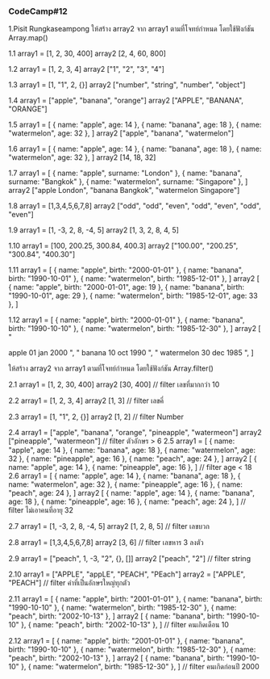 ### CodeCamp#12
1.Pisit Rungkaseampong
ให้สร้าง array2 จาก array1 ตามที่โจทย์กำหนด โดยใช้ฟังก์ชัน Array.map()

1.1 array1 = [1, 2, 30, 400]
array2 [2, 4, 60, 800]

1.2 array1 = [1, 2, 3, 4]
array2 ["1", "2", "3", "4"]

1.3 array1 = [1, "1", 2, {}]
array2 ["number", "string", "number", "object"]

1.4 array1 = ["apple", "banana", "orange"]
array2 ["APPLE", "BANANA", "ORANGE"]

1.5 array1 = [
{ name: "apple", age: 14 },
{ name: "banana", age: 18 },
{ name: "watermelon", age: 32 },
]
array2 ["apple", "banana", "watermelon"]

1.6 array1 = [
{ name: "apple", age: 14 },
{ name: "banana", age: 18 },
{ name: "watermelon", age: 32 },
]
array2 [14, 18, 32]

1.7 array1 = [
{ name: "apple", surname: "London" },
{ name: "banana", surname: "Bangkok" },
{ name: "watermelon", surname: "Singapore" },
]
array2 ["apple London", "banana Bangkok", "watermelon Singapore"]

1.8 array1 = [1,3,4,5,6,7,8]
array2 ["odd", "odd", "even", "odd", "even", "odd", "even"]

1.9 array1 = [1, -3, 2, 8, -4, 5]
array2 [1, 3, 2, 8, 4, 5]

1.10 array1 = [100, 200.25, 300.84, 400.3]
array2 ["100.00", "200.25", "300.84", "400.30"]

1.11 array1 = [
{ name: "apple", birth: "2000-01-01" },
{ name: "banana", birth: "1990-10-01" },
{ name: "watermelon", birth: "1985-12-01" },
]
array2 [
{ name: "apple", birth: "2000-01-01", age: 19 },
{ name: "banana", birth: "1990-10-01", age: 29 },
{ name: "watermelon", birth: "1985-12-01", age: 33 },
]

1.12 array1 = [
{ name: "apple", birth: "2000-01-01" },
{ name: "banana", birth: "1990-10-10" },
{ name: "watermelon", birth: "1985-12-30" },
]
array2 [
"<tr>

<td>apple</td>
<td>01 jan 2000</td>
</tr>",
"<tr> <td>banana</td> <td>10 oct 1990</td> </tr>",
"<tr> <td>watermelon</td> <td>30 dec 1985</td> </tr>",
]

ให้สร้าง array2 จาก array1 ตามที่โจทย์กำหนด โดยใช้ฟังก์ชัน Array.filter()

2.1 array1 = [1, 2, 30, 400]
array2 [30, 400] // filter เลขที่มากกว่า 10

2.2 array1 = [1, 2, 3, 4]
array2 [1, 3] // filter เลขคี่

2.3 array1 = [1, "1", 2, {}]
array2 [1, 2] // filter Number

2.4 array1 = ["apple", "banana", "orange", "pineapple", "watermeon"]
array2 ["pineapple", "watermeon"] // filter ตัวอักษร > 6
2.5 array1 = [
{ name: "apple", age: 14 },
{ name: "banana", age: 18 },
{ name: "watermelon", age: 32 },
{ name: "pineapple", age: 16 },
{ name: "peach", age: 24 },
]
array2 [
{ name: "apple", age: 14 },
{ name: "pineapple", age: 16 },
] // filter age < 18
2.6 array1 = [
{ name: "apple", age: 14 },
{ name: "banana", age: 18 },
{ name: "watermelon", age: 32 },
{ name: "pineapple", age: 16 },
{ name: "peach", age: 24 },
]
array2 [
{ name: "apple", age: 14 },
{ name: "banana", age: 18 },
{ name: "pineapple", age: 16 },
{ name: "peach", age: 24 },
] // filter ไม่เอาคนที่อายุ 32

2.7 array1 = [1, -3, 2, 8, -4, 5]
array2 [1, 2, 8, 5] // filter เลขบวก

2.8 array1 = [1,3,4,5,6,7,8]
array2 [3, 6] // filter เลขหาร 3 ลงตัว

2.9 array1 = ["peach", 1, -3, "2", {}, []]
array2 ["peach", "2"] // filter string

2.10 array1 = ["APPLE", "appLE", "PEACH", "PEach"]
array2 = ["APPLE", "PEACH"] // filter คำที่เป็นอักษรใหญ่ทุกตัว

2.11 array1 = [
{ name: "apple", birth: "2001-01-01" },
{ name: "banana", birth: "1990-10-10" },
{ name: "watermelon", birth: "1985-12-30" },
{ name: "peach", birth: "2002-10-13" },
]
array2 [
{ name: "banana", birth: "1990-10-10" },
{ name: "peach", birth: "2002-10-13" },
] // filter คนเกิดเดือน 10

2.12 array1 = [
{ name: "apple", birth: "2001-01-01" },
{ name: "banana", birth: "1990-10-10" },
{ name: "watermelon", birth: "1985-12-30" },
{ name: "peach", birth: "2002-10-13" },
]
array2 [
{ name: "banana", birth: "1990-10-10" },
{ name: "watermelon", birth: "1985-12-30" },
] // filter คนเกิดก่อนปี 2000
